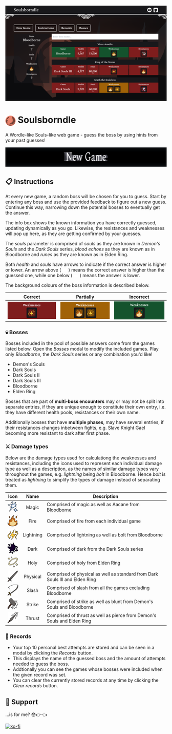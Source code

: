 [![](/public/docs/readme-cover.png)](https://malthesers.github.io/soulsborndle/)

# <img src="/public/favicon-32x32.png" alt="soulsborndle logo" align="center"> Soulsborndle

A Wordle-like Souls-like web game - guess the boss by using hints from your past guesses!

[![](/public/docs/new-game-link.png)](https://malthesers.github.io/soulsborndle/)

## 📋 Instructions

At every new game, a random boss will be chosen for you to guess. Start by entering any boss and use the provided feedback to figure out a new guess. Continue this way, narrowing down the potential bosses to eventually get the answer.

The info box shows the known information you have correctly guessed, updating dynamically as you go. Likewise, the resistances and weaknesses will pop up here, as they are getting confirmed by your guesses.

The _souls_ parameter is comprised of _souls_ as they are known in _Demon's Souls_ and the _Dark Souls_ series, _blood echoes_ as they are known as in Bloodborne and _runes_ as they are known as in Elden Ring.

Both _health_ and _souls_ have arrows to indicate if the correct answer is higher or lower. An arrow above ( <picture><img src="/src/assets/icons/arrow_up.svg" width="15"></picture> ) means the correct answer is higher than the guessed one, while one below ( <picture><img src="/src/assets/icons/arrow_down.svg" width="15"></picture> ) means the answer is lower.

The background colours of the boss information is described below.

| Correct | Partially | Incorrect |
| - | - | - |
| <picture><img src="/public/docs/bg-incorrect.png"></picture> | <picture><img src="/public/docs/bg-partial.png"></picture> | <picture><img src="/public/docs/bg-correct.png"></picture> |

### 💀 Bosses

Bosses included in the pool of possible answers come from the games listed below. Open the _Bosses_ modal to modify the included games. Play only _Bloodborne_, the _Dark Souls_ series or any combination you'd like!

- Demon's Souls
- Dark Souls
- Dark Souls II
- Dark Souls III
- Bloodborne
- Elden Ring

Bosses that are part of **multi-boss encounters** may or may not be split into separate entries, if they are unique enough to constitute their own entry, i.e. they have different health pools, resistances or their own name.

Additionally bosses that have **multiple phases**, may have several entries, if their resistances changes inbetween fights, e.g. Slave Knight Gael becoming more resistant to dark after first phase.

### ⚔️ Damage types

Below are the damage types used for calculationg the weaknesses and resistances, including the icons used to represent each individual damage type as well as a description, as the names of similar damage types vary throughout the games, e.g. _lightning_ being _bolt_ in Bloodborne. Hence _bolt_ is treated as _lightning_ to simplify the types of damage instead of separating them.

| Icon | Name | Description |
| - | :-: | - |
| <picture><img src="/public/icons/magic.svg" width="35" height="35"></picture> | Magic | Comprised of magic as well as Aacane from Bloodborne |
| <picture><img src="/public/icons/fire.svg" width="35" height="35"></picture> | Fire | Comprised of fire from each individual game |
| <picture><img src="/public/icons/lightning.svg" width="35" height="35"></picture> | Lightning | Comprised of lightning as well as bolt from Bloodborne |
| <picture><img src="/public/icons/dark.svg" width="35" height="35"></picture> | Dark | Comprised of dark from the Dark Souls series |
| <picture><img src="/public/icons/holy.svg" width="35" height="35"></picture> | Holy | Comprised of holy from Elden Ring |
| <picture><img src="/public/icons/physical.svg" width="35" height="35"></picture> | Physical | Comprised of physical as well as standard from Dark Souls III and Elden Ring |
| <picture><img src="/public/icons/slash.svg" width="35" height="35"></picture> | Slash | Comprised of slash from all the games excluding Bloodborne |
| <picture><img src="/public/icons/strike.svg" width="35" height="35"></picture> | Strike | Comprised of strike as well as blunt from Demon's Souls and Bloodborne |
| <picture><img src="/public/icons/thrust.svg" width="35" height="35"></picture> | Thrust | Comprised of thrust as well as pierce from Demon's Souls and Elden Ring |

### 🥇 Records

- Your top 10 personal best attempts are stored and can be seen in a modal by clicking the _Records_ button.
- This displays the name of the guessed boss and the amount of attempts needed to guess the boss.
- Addtionally you can see the games whose bosses were included when the given record was set.
- You can clear the currently stored records at any time by clicking the _Clear records_ button.

## 🙌 Support

...is for me? 😳👉👈

[![ko-fi](https://ko-fi.com/img/githubbutton_sm.svg)](https://ko-fi.com/S6S3NYYC4)

